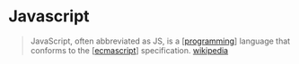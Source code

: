 # Javascript

> JavaScript, often abbreviated as JS, is a [[programming]] language that conforms to the [[ecmascript]] specification. [wikipedia][1]

[1]: https://en.wikipedia.org/wiki/JavaScript

[//begin]: # "Autogenerated link references for markdown compatibility"
[programming]: programming "Programming"
[ecmascript]: ecmascript "ECMAScript"
[//end]: # "Autogenerated link references"
